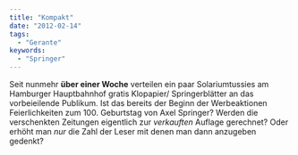 ```yaml
---
title: "Kompakt"
date: "2012-02-14"
tags:
  - "Gerante"
keywords:
  - "Springer"
---
```


Seit nunmehr **über einer Woche** verteilen ein paar Solariumtussies am Hamburger Hauptbahnhof gratis Klopapier/ Springerblätter an das vorbeieilende Publikum. Ist das bereits der Beginn der Werbeaktionen Feierlichkeiten zum 100. Geburtstag von Axel Springer? Werden die verschenkten Zeitungen eigentlich zur _verkauften_ Auflage gerechnet? Oder erhöht man _nur_ die Zahl der Leser mit denen man dann anzugeben gedenkt?
